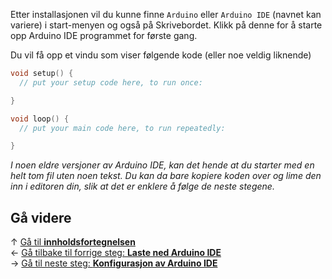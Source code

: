 Etter installasjonen vil du kunne finne `Arduino` eller `Arduino IDE` (navnet kan variere) i start-menyen og også på Skrivebordet. Klikk på denne for å starte opp Arduino IDE programmet for første gang.

Du vil få opp et vindu som viser følgende kode (eller noe veldig liknende)

``` cpp
void setup() {
  // put your setup code here, to run once:

}

void loop() {
  // put your main code here, to run repeatedly:

}
```

*I noen eldre versjoner av Arduino IDE, kan det hende at du starter med en helt tom fil uten noen tekst. Du kan da bare kopiere koden over og lime den inn i editoren din, slik at det er enklere å følge de neste stegene.*

## Gå videre

&uarr; [Gå til **innholdsfortegnelsen**][setup-home]  
&larr; [Gå tilbake til forrige steg: **Laste ned Arduino IDE**][install-arduino-ide]  
&rarr; [Gå til neste steg: **Konfigurasjon av Arduino IDE**][config-arduino-ide]  

[setup-home]: Guide-Oppsett-for-programmering
[install-arduino-ide]: Laste-ned-Arduino-IDE
[config-arduino-ide]: Konfigurasjon-av-Arduino-IDE

